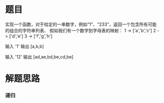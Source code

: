 # 题目
实现一个函数，对于给定的一串数字，例如“1”、“233”，返回一个包含所有可能的组合的字符串列表、
假如我们有一个数字到字母表的映射：
1 -> ['a','b','c']
2 -> ['d','e']
3 -> ['f','g','h']

输入 '1'  输出 [a,b,b]

输入 '12' 输出 [ad,ae,bd,be,cd,be]

# 解题思路
### 递归